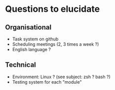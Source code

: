 # Questions to elucidate
## Organisational
- Task system on github
- Scheduling meetings (2, 3 times a week ?)
- English language ?

## Technical
- Environment: Linux ? (see subject: zsh ? bash ?)
- Testing system for each "module"